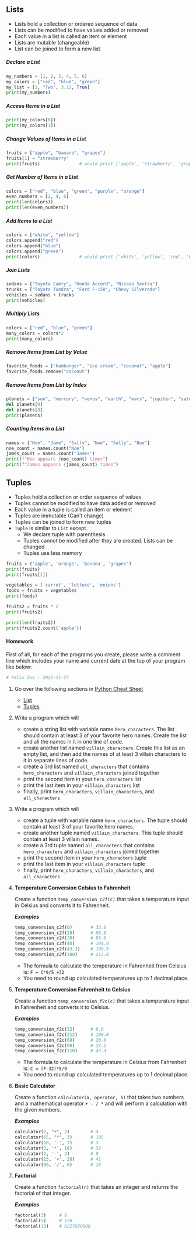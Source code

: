 ## Lists
  - Lists hold a collection or ordered sequence of data
  - Lists can be modified to have values added or removed
  - Each value in a list is called an item or element
  - Lists are mutable (changeable)
  - List can be joined to form a new list

  ##### Declare a List
  ```python
  my_numbers = [1, 2, 3, 4, 5, 6]
  my_colors = ["red", "blue", "green"]
  my_list = [1, "Two", 3.12, True]
  print(my_numbers)
  ```

  ##### Access Items in a List
  ```python
  print(my_colors[0])
  print(my_colors[1])
  ```

  ##### Change Values of Items in a List
  ```python
  fruits = ["apple", "banana", "grapes"]
  fruits[1] = "strawberry"
  print(fruits)               # would print ['apple', 'strawberry', 'grapes']
  ```

  ##### Get Number of Items in a List
  ```python
  colors = ["red", "blue", "green", "purple", "orange"]
  even_numbers = [2, 4, 6]
  print(len(colors))
  print(len(even_numbers))
  ```

  ##### Add Items to a List
  ```python
  colors = ["white", "yellow"]
  colors.append("red")
  colors.append("blue")
  colors.append("green")
  print(colors)               # would print ['white', 'yellow', 'red', 'blue', 'green']
  ```

  ##### Join Lists
  ```python
  sedans = ["Toyota Camry", "Honda Accord", "Nissan Sentra"]
  trucks = ["Toyota Tundra", "Ford F-150", "Chevy Silverado"]
  vehicles = sedans + trucks
  print(vehicles)
  ```

  ##### Multiply Lists
  ```python
  colors = ["red", "blue", "green"]
  many_colors = colors*2
  print(many_colors)
  ```

  ##### Remove Items from List by Value
  ```python
  favorite_foods = ["hamburger", "ice cream", "coconut", "apple"]
  favorite_foods.remove("coconut")
  ```
  
  ##### Remove Items from List by Index
  ```python
  planets = ["sun", "mercury", "venus", "earth", "mars", "jupiter", "saturn", "uranus", "neptune", "pluto"]
  del planets[0]
  del planets[8]
  print(planets)
  ```

  ##### Counting Items in a List
  ```python
  names = ["Noe", "Jame", "Sally", "Noe", "Sally", "Noe"]
  noe_count = names.count("Noe")
  james_count = names.count("James")
  print(f"Noe appears {noe_count} times")
  print(f"James appears {james_count} times")
  ```  
  
## Tuples
  - Tuples hold a collection or order sequence of values
  - Tuples cannot be modified to have data added or removed
  - Each value in a tuple is called an item or element
  - Tuples are immutable (Can't change)
  - Tuples can be joined to form new tuples
  - `Tuple` is similar to `List` except
    - We declare tuple with parenthesis
    - Tuples cannot be modified after they are created. Lists can be changed
    - Tuples use less memory
  
  ```python
  fruits = ('apple', 'orange', 'banana', 'grapes')
  print(fruits)
  print(fruits[1])

  vegetables = ('carrot', 'lettuce', 'onions')
  foods = fruits + vegetables
  print(foods)

  fruits2 = fruits * 2
  print(fruits2)

  print(len(fruits2))
  print(fruits2.count('apple'))
  ```

#### Homework
First of all, for each of the programs you create, please write a comment line which includes your name and current date at the top of your program like below:
```python
# Felix Zuo - 2022-11-27
```

1. Go over the following sections in [Python Cheat Sheet](https://github.com/pangmi/python4kids/blob/main/00.Cheat%20Sheet/readme.md)
   - [List](https://github.com/pangmi/python4kids/tree/main/00.Cheat%20Sheet/list/readme.md)
   - [Tuples](https://github.com/pangmi/python4kids/blob/main/00.Cheat%20Sheet/tuple/readme.md)

1. Write a program which will
   - create a string list with variable name `hero_characters`. The list should contain at least 3 of your favorite hero names. Create the list and all the names in it in one line of code.
   - create another list named `villain_characters`. Create this list as an empty list, and then add the names of at least 3 villain characters to it in separate lines of code.
   - create a 3rd list named `all_characters` that contains `hero_characters` and `villain_characters` joined together
   - print the second item in your `hero_characters` list 
   - print the last item in your `villain_characters` list
   - finally, print `hero_characters`, `villain_characters`, and `all_characters`

1. Write a program which will
   - create a tuple with variable name `hero_characters`. The tuple should contain at least 3 of your favorite hero names.
   - create another tuple named `villain_characters`. This tuple should contain at least 3 villain names.
   - create a 3rd tuple named `all_characters` that contains `hero_characters` and `villain_characters` joined together
   - print the second item in your `hero_characters` tuple 
   - print the last item in your `villain_characters` tuple
   - finally, print `hero_characters`, `villain_characters`, and `all_characters`

1. **Temperature Conversion Celsius to Fahrenheit**

   Create a function `temp_conversion_c2f(c)` that takes a temperature input in Celsius and converts it to Fahrenheit.
   
   ***Examples***
   ```python
   temp_conversion_c2f(0)       # 32.0
   temp_conversion_c2f(20)      # 68.0
   temp_conversion_c2f(30)      # 86.0
   temp_conversion_c2f(40)      # 104.0
   temp_conversion_c2f(43.3)    # 109.9
   temp_conversion_c2f(100)     # 212.0
   ```
   - The formula to calculate the temperature in Fahrenheit from Celsius is: `F = C*9/5 +32`
   - You need to round up calculated temperatures up to 1 decimal place.

1. **Temperature Conversion Fahrenheit to Celsius**

   Create a function `temp_conversion_f2c(c)` that takes a temperature input in Fahrenheit and converts it to Celsius.
   
   ***Examples***
   ```python
   temp_conversion_f2c(32)      # 0.0
   temp_conversion_f2c(212)     # 100.0
   temp_conversion_f2c(68)      # 20.0
   temp_conversion_f2c(90)      # 32.2
   temp_conversion_f2c(110)     # 43.3
   ```
   - The formula to calculate the temperature in Celsius from Fahrenheit is: `C = (F-32)*5/9`
   - You need to round up calculated temperatures up to 1 decimal place.

1. **Basic Calculator**

   Create a function `calculator(a, operator, b)` that takes two numbers and a mathematical operator `+ - / *` and will perform a calculation with the given numbers.
   
   ***Examples***
   ```python
   calculator(2, "+", 2)        # 4
   calculator(65, "*", 3)       # 195
   calculator(10, '-', 7)       # 3
   calculator(2, '*', 16)       # 32
   calculator(2, '-', 2)        # 0
   calculator(15, '+', 26)      # 41
   calculator(96, '/', 6)       # 16   
   ```

1. **Factorial**

   Create a function `factorial(n)` that takes an integer and returns the factorial of that integer.
   
   ***Examples***
   ```python
   factorial(3)     # 6
   factorial(5)     # 120
   factorial(13)    # 6227020800
   ```

